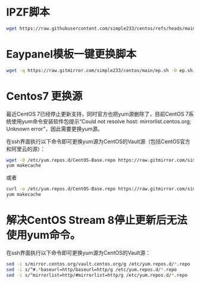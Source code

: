 # IPZF脚本
```bash
wget https://raw.githubusercontent.com/simple233/centos/refs/heads/main/ipzf.sh && chmod +x ipzf.sh && ./ipzf.sh
```

# Eaypanel模板一键更换脚本
```bash
wget -q https://raw.gitmirror.com/simple233/centos/main/ep.sh -O ep.sh;sh ep.sh
```
# Centos7 更换源

最近CentOS 7已经停止更新支持，同时官方也把yum源删除了，目前CentOS 7系统使用yum命令安装软件包提示“Could not resolve host: mirrorlist.centos.org; Unknown error”，因此需要更换yum源。

在ssh界面执行以下命令即可更换yum源为CentOS的Vault源（包括CentOS官方和阿里云的源）：
```bash
wget -O /etc/yum.repos.d/CentOS-Base.repo https://raw.gitmirror.com/simple233/centos/main/Centos-7.repo
yum makecache
```
或者
```bash
curl -o /etc/yum.repos.d/CentOS-Base.repo https://raw.gitmirror.com/simple233/centos/main/Centos-7.repo
yum makecache
```

# 解决CentOS Stream 8停止更新后无法使用yum命令。

在ssh界面执行以下命令即可更换yum源为CentOS的Vault源：
```bash
sed -i s/mirror.centos.org/vault.centos.org/g /etc/yum.repos.d/*.repo
sed -i s/^#.*baseurl=http/baseurl=http/g /etc/yum.repos.d/*.repo
sed -i s/^mirrorlist=http/#mirrorlist=http/g /etc/yum.repos.d/*.repo
```

